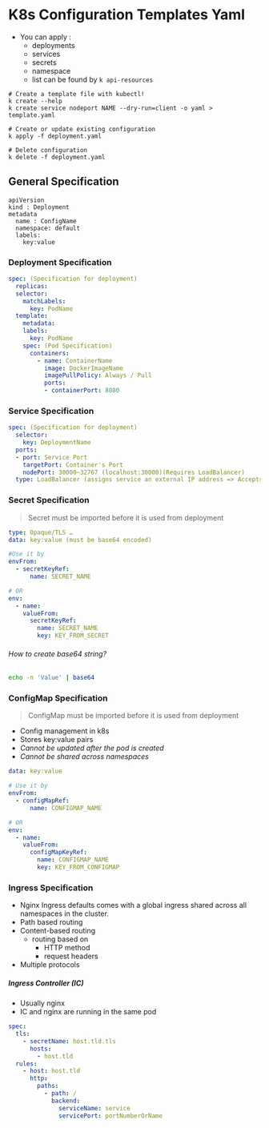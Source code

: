 # K8s Configuration Templates Yaml

- You can apply :
  - deployments
  - services
  - secrets
  - namespace
  - list can be found by `k api-resources`

```
# Create a template file with kubectl!
k create --help
k create service nodeport NAME --dry-run=client -o yaml > template.yaml

# Create or update existing configuration
k apply -f deployment.yaml

# Delete configuration
k delete -f deployment.yaml
```

## General Specification

```
apiVersion
kind : Deployment
metadata
  name : ConfigName
  namespace: default
  labels:
    key:value
```

### Deployment Specification

```yaml
spec: (Specification for deployment)
  replicas:
  selector:
    matchLabels:
      key: PodName
  template:
    metadata:
    labels:
      key: PodName
    spec: (Pod Specification)
      containers:
        - name: ContainerName
          image: DockerImageName
          imagePullPolicy: Always / Pull
          ports:
          - containerPort: 8080
```

### Service Specification

```yaml
spec: (Specification for deployment)
  selector:
    key: DeploymentName
  ports:
  - port: Service Port
    targetPort: Container's Port
    nodePort: 30000~32767 (localhost:30000)(Requires LoadBalancer)
  type: LoadBalancer (assigns service an external IP address => Accepts external requests)
```

### Secret Specification

> Secret must be imported before it is used from deployment

```yaml
type: Opaque/TLS …
data: key:value (must be base64 encoded)

#Use it by
envFrom:
  - secretKeyRef:
      name: SECRET_NAME

# OR
env:
  - name:
    valueFrom:
      secretKeyRef:
        name: SECRET_NAME
        key: KEY_FROM_SECRET
```

###### How to create base64 string?

```bash
echo -n 'Value' | base64
```

### ConfigMap Specification

> ConfigMap must be imported before it is used from deployment

- Config management in k8s
- Stores key:value pairs
- _Cannot be updated after the pod is created_
- _Cannot be shared across namespaces_

```yaml
data: key:value

# Use it by
envFrom:
  - configMapRef:
      name: CONFIGMAP_NAME

# OR
env:
  - name:
    valueFrom:
      configMapKeyRef:
        name: CONFIGMAP_NAME
        key: KEY_FROM_CONFIGMAP
```

### Ingress Specification

- Nginx Ingress defaults comes with a global ingress shared across all namespaces in the cluster.
- Path based routing
- Content-based routing
  - routing based on
    - HTTP method
    - request headers
- Multiple protocols

##### Ingress Controller (IC)

- Usually nginx
- IC and nginx are running in the same pod

```yaml
spec:
  tls:
    - secretName: host.tld.tls
      hosts:
        - host.tld
  rules:
    - host: host.tld
      http:
        paths:
          - path: /
            backend:
              serviceName: service
              servicePort: portNumberOrName
```
